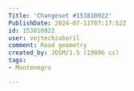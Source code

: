 ```yaml
---
Title: 'Changeset #153810922'
PublishDate: 2024-07-11T07:17:52Z
id: 153810922
user: vojtechzaboril
comment: Road geometry
created_by: JOSM/1.5 (19096 cs)
tags:
- Montenegro

---
```


